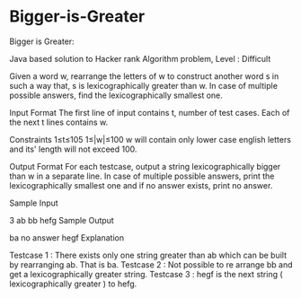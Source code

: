 Bigger-is-Greater
=================
Bigger is Greater:
 
Java based solution to Hacker rank Algorithm problem, Level : Difficult


Given a word w, rearrange the letters of w to construct another word s in such a way that, s is lexicographically greater than w. In case of multiple possible answers, find the lexicographically smallest one.

Input Format 
The first line of input contains t, number of test cases. Each of the next t lines contains w.

Constraints 
1≤t≤105 
1≤|w|≤100 
w will contain only lower case english letters and its' length will not exceed 100.

Output Format 
For each testcase, output a string lexicographically bigger than w in a separate line. In case of multiple possible answers, print the lexicographically smallest one and if no answer exists, print no answer.

Sample Input

3
ab
bb
hefg
Sample Output

ba
no answer
hegf
Explanation

Testcase 1 : There exists only one string greater than ab which can be built by rearranging ab. That is ba. 
Testcase 2 : Not possible to re arrange bb and get a lexicographically greater string. 
Testcase 3 : hegf is the next string ( lexicographically greater ) to hefg.